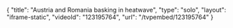{
    "title": "Austria and Romania basking in heatwave",
    "type": "solo",
    "layout": "iframe-static",
    "videoId": "123195764",
    "url": "\/tvpembed\/123195764"
}